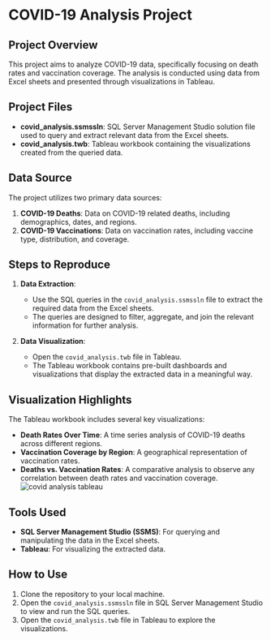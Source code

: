 
# COVID-19 Analysis Project

## Project Overview

This project aims to analyze COVID-19 data, specifically focusing on death rates and vaccination coverage. The analysis is conducted using data from Excel sheets and presented through visualizations in Tableau.

## Project Files

- **covid_analysis.ssmssln**: SQL Server Management Studio solution file used to query and extract relevant data from the Excel sheets.
- **covid_analysis.twb**: Tableau workbook containing the visualizations created from the queried data.

## Data Source

The project utilizes two primary data sources:

1. **COVID-19 Deaths**: Data on COVID-19 related deaths, including demographics, dates, and regions.
2. **COVID-19 Vaccinations**: Data on vaccination rates, including vaccine type, distribution, and coverage.

## Steps to Reproduce

1. **Data Extraction**:
   - Use the SQL queries in the `covid_analysis.ssmssln` file to extract the required data from the Excel sheets.
   - The queries are designed to filter, aggregate, and join the relevant information for further analysis.

2. **Data Visualization**:
   - Open the `covid_analysis.twb` file in Tableau.
   - The Tableau workbook contains pre-built dashboards and visualizations that display the extracted data in a meaningful way.

## Visualization Highlights

The Tableau workbook includes several key visualizations:

- **Death Rates Over Time**: A time series analysis of COVID-19 deaths across different regions.
- **Vaccination Coverage by Region**: A geographical representation of vaccination rates.
- **Deaths vs. Vaccination Rates**: A comparative analysis to observe any correlation between death rates and vaccination coverage.
  ![covid analysis tableau](https://github.com/user-attachments/assets/3192d4b3-18d6-4480-b319-09ab23535db0)


## Tools Used

- **SQL Server Management Studio (SSMS)**: For querying and manipulating the data in the Excel sheets.
- **Tableau**: For visualizing the extracted data.

## How to Use

1. Clone the repository to your local machine.
2. Open the `covid_analysis.ssmssln` file in SQL Server Management Studio to view and run the SQL queries.
3. Open the `covid_analysis.twb` file in Tableau to explore the visualizations.

